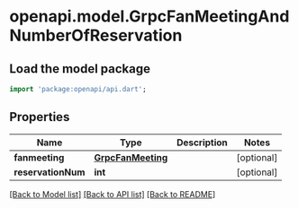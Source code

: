 # openapi.model.GrpcFanMeetingAndNumberOfReservation

## Load the model package
```dart
import 'package:openapi/api.dart';
```

## Properties
Name | Type | Description | Notes
------------ | ------------- | ------------- | -------------
**fanmeeting** | [**GrpcFanMeeting**](GrpcFanMeeting.md) |  | [optional] 
**reservationNum** | **int** |  | [optional] 

[[Back to Model list]](../README.md#documentation-for-models) [[Back to API list]](../README.md#documentation-for-api-endpoints) [[Back to README]](../README.md)


